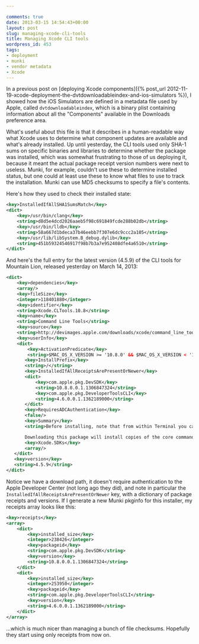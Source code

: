 ```yaml
---

comments: true
date: 2013-03-15 14:54:43+00:00
layout: post
slug: managing-xcode-cli-tools
title: Managing Xcode CLI tools
wordpress_id: 453
tags:
- deployment
- munki
- vendor metadata
- Xcode
---
```


In a previous post on [deploying Xcode components]({% post_url 2012-11-19-xcode-deployment-the-dvtdownloadableindex-and-ios-simulators %}), I showed how the iOS Simulators are defined in a metadata file used by Apple, called `dvtdownloadableindex`, which is a binary plist containing information about all the "Components" available in the Downloads preference area.

What's useful about this file is that it describes in a human-readable way what Xcode uses to determine what component updates are available and what's already installed. Up until yesterday, the CLI tools used only SHA-1 sums on specific binaries and libraries to determine whether the package was installed, which was somewhat frustrating to those of us deploying it, because it meant the actual package receipt version numbers were next to useless. Munki, for example, couldn't use these to determine installed status, but one could at least use these to know what files to use to track the installation. Munki can use MD5 checksums to specify a file's contents.

Here's how they used to check their installed state:

```xml
<key>InstalledIfAllSHA1SumsMatch</key>
<dict>
    <key>/usr/bin/clang</key>
    <string>d8d5e4dcd2026aaeb5f98c691849fcde288b02db</string>
    <key>/usr/bin/lldb</key>
    <string>58a667d1bdeca37b46eebb7f307e6dc9ccc2a105</string>
    <key>/usr/lib/libSystem.B_debug.dylib</key>
    <string>451b59324546917f98b7b3a7e952408dfe4a6510</string>
</dict>
```

And here's the full entry for the latest version (4.5.9) of the CLI tools for Mountain Lion, released yesterday on March 14, 2013:

```xml
<dict>
    <key>dependencies</key>
    <array/>
    <key>fileSize</key>
    <integer>118401880</integer>
    <key>identifier</key>
    <string>Xcode.CLTools.10.8</string>
    <key>name</key>
    <string>Command Line Tools</string>
    <key>source</key>
    <string>http://devimages.apple.com/downloads/xcode/command_line_tools_for_xcode_os_x_mountain_lion_march_2013.dmg</string>
    <key>userInfo</key>
    <dict>
        <key>ActivationPredicate</key>
        <string>$MAC_OS_X_VERSION >= '10.8.0' && $MAC_OS_X_VERSION < '10.9.0'</string>
       <key>InstallPrefix</key>
       <string>/</string>
       <key>InstalledIfAllReceiptsArePresentOrNewer</key>
       <dict>
           <key>com.apple.pkg.DevSDK</key>
           <string>10.8.0.0.1.1306847324</string>
           <key>com.apple.pkg.DeveloperToolsCLI</key>
           <string>4.6.0.0.1.1362189000</string>
       </dict>
       <key>RequiresADCAuthentication</key>
       <false/>
       <key>Summary</key>
       <string>Before installing, note that from within Terminal you can use the XCRUN tool to launch compilers and other tools embedded within the Xcode application. Use the XCODE-SELECT tool to define which version of Xcode is active.  Type "man xcrun" from within Terminal to find out more.

       Downloading this package will install copies of the core command line tools and system headers into system folders, including the LLVM compiler, linker, and build tools.</string>
       <key>Xcode.SDKs</key>
       <array/>
   </dict>
   <key>version</key>
   <string>4.5.9</string>
</dict>
```

Notice we have a download path, it doesn't require authentication to the Apple Developer Center (not long ago they did), and note in particular the `InstalledIfAllReceiptsArePresentOrNewer` key, with a dictionary of package receipts and versions. If I generate a new Munki pkginfo for this installer, my receipts array looks like this:

```xml
<key>receipts</key>
<array>
    <dict>
        <key>installed_size</key>
        <integer>238426</integer>
        <key>packageid</key>
        <string>com.apple.pkg.DevSDK</string>
        <key>version</key>
        <string>10.8.0.0.1.1306847324</string>
    </dict>
    <dict>
        <key>installed_size</key>
        <integer>253950</integer>
        <key>packageid</key>
        <string>com.apple.pkg.DeveloperToolsCLI</string>
        <key>version</key>
        <string>4.6.0.0.1.1362189000</string>
    </dict>
</array>
```

...which is much nicer than managing a bunch of file checksums. Hopefully they start using only receipts from now on.

